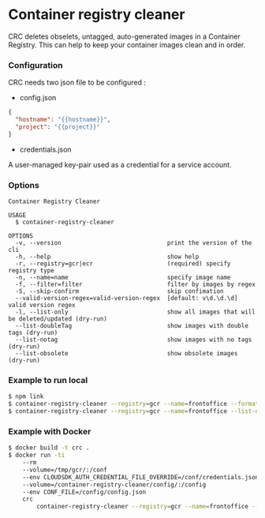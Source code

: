# Container registry cleaner

CRC deletes obselets, untagged, auto-generated images in a Container Registry. This can help to keep your container images clean and in order.

### Configuration

CRC needs two json file to be configured :

- config.json

```json
{
  "hostname": "{{hostname}}",
  "project": "{{project}}"
}
```

- credentials.json

A user-managed key-pair used as a credential for a service account.

### Options

```
Container Registry Cleaner

USAGE
  $ container-registry-cleaner

OPTIONS
  -v, --version                              print the version of the cli
  -h, --help                                 show help
  -r, --registry=gcr|ecr                     (required) specify registry type
  -n, --name=name                            specify image name
  -f, --filter=filter                        filter by images by regex
  -S, --skip-confirm                         skip confimation
  --valid-version-regex=valid-version-regex  [default: v\d.\d.\d] valid version regex
  -l, --list-only                            show all images that will be deleted/updated (dry-run)
  --list-doubleTag                           show images with double tags (dry-run)
  --list-notag                               show images with no tags (dry-run)
  --list-obsolete                            show obsolete images (dry-run)
```

### Example to run local
```bash 
$ npm link
$ container-registry-cleaner --registry=gcr --name=frontoffice --format=json --skip-confirm 
$ container-registry-cleaner --registry=gcr --name=frontoffice --list-obsolete  --valid-version-regex="v\d.\d.\d|v\d.\d.\d[-,a-z,A-Z,0-9]*|latest"
```

### Example with Docker

```bash
$ docker build -t crc .
$ docker run -ti 
	--rm 
	--volume=/tmp/gcr/:/conf 
	--env CLOUDSDK_AUTH_CREDENTIAL_FILE_OVERRIDE=/conf/credentials.json 
	--volume=/container-registry-cleaner/config/:/config 
	--env CONF_FILE=/config/config.json 
	crc 
		container-registry-cleaner --registry=gcr --name=frontoffice --format=json  --skip-confirm 
```
